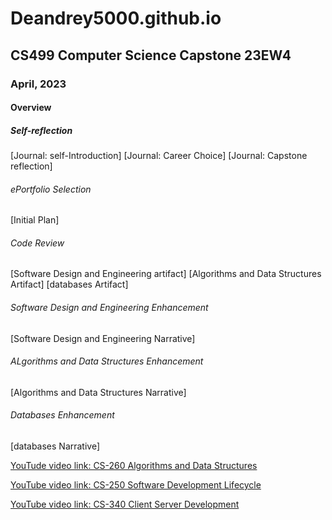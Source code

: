 # Deandrey5000.github.io
## CS499 Computer Science Capstone 23EW4
### April, 2023
#### Overview
##### Self-reflection
[Journal: self-Introduction]
[Journal: Career Choice]
[Journal: Capstone reflection]
###### ePortfolio Selection
[Initial Plan]
###### Code Review
[Software Design and Engineering artifact]
[Algorithms and Data Structures Artifact]
[databases Artifact]
###### Software Design and Engineering Enhancement
[Software Design and Engineering Narrative]
###### ALgorithms and Data Structures Enhancement
[Algorithms and Data Structures Narrative]
###### Databases Enhancement
[databases Narrative]

[YouTude video link: CS-260 Algorithms and Data Structures](https://youtu.be/SGMT2h9NUrI)

[YouTube video link: CS-250 Software Development Lifecycle](https://youtu.be/8t0gwrlkEiM)

[YouTube video link: CS-340 Client Server Development](https://youtu.be/gWEQ7rb7xd4)


